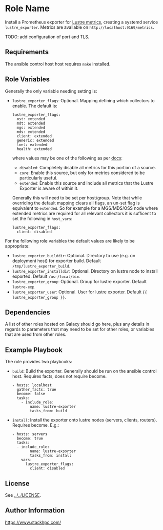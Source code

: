 Role Name
=========

Install a Prometheus exporter for [Lustre metrics](https://github.com/HewlettPackard/lustre_exporter), creating a systemd service `lustre_exporter`. Metrics are available on `http://localhost:9169/metrics`.

TODO: add configuration of port and TLS.

Requirements
------------

The ansible control host host requires `make` installed.

Role Variables
--------------

Generally the only variable needing setting is:

- `lustre_exporter_flags`: Optional. Mapping defining which collectors to enable. The default is:

      lustre_exporter_flags:
        ost: extended
        mdt: extended
        mgs: extended
        mds: extended
        client: extended
        generic: extended
        lnet: extended
        health: extended

  where values may be one of the following as per [docs](https://github.com/HewlettPackard/lustre_exporter#flags):
    - `disabled`: Completely disable all metrics for this portion of a source.
    - `core`: Enable this source, but only for metrics considered to be particularly useful.
    - `extended`: Enable this source and include all metrics that the Lustre Exporter is aware of within it.

  Generally this will need to be set per host/group. Note that while overriding the default mapping clears all flags, an un-set flag is equivalent to `extended`. So for example for a MGS/MDS/OSS 
  node where extended metrics are required for all relevant collectors it is sufficent to set the following in `host_vars`:
  
      lustre_exporter_flags:
        client: disabled

For the following role variables the default values are likely to be appropriate:
- `lustre_exporter_builddir`: Optional. Directory to use (e.g. on deployment host) for exporter build. Default `/tmp/lustre_exporter_build`.
- `lustre_exporter_installdir`: Optional. Directory on lustre node to install exported. Default `/usr/local/bin`.
- `lustre_exporter_group`: Optional. Group for lustre exporter. Default `lustre-exp`.
- `lustre_exporter_user`: Optional. User for lustre exporter. Default `{{ lustre_exporter_group }}`.

Dependencies
------------

A list of other roles hosted on Galaxy should go here, plus any details in regards to parameters that may need to be set for other roles, or variables that are used from other roles.

Example Playbook
----------------

The role provides two playbooks:

  - `build`: Build the exporter. Generally should be run on the ansible control host. Requires facts, does not require become.

        - hosts: localhost
          gather_facts: true
          become: false
          tasks:
            - include_role:
                name: lustre-exporter
                tasks_from: build

  - `install`: Install the exporter onto lustre nodes (servers, clients, routers). Requires become. E.g.:

        - hosts: servers
          become: true
          tasks:
          - include_role:
                name: lustre-exporter
                tasks_from: install
            vars:
              lustre_exporter_flags:
                client: disabled      

License
-------

See [../../LICENSE](../../LICENSE).

Author Information
------------------

https://www.stackhpc.com/
